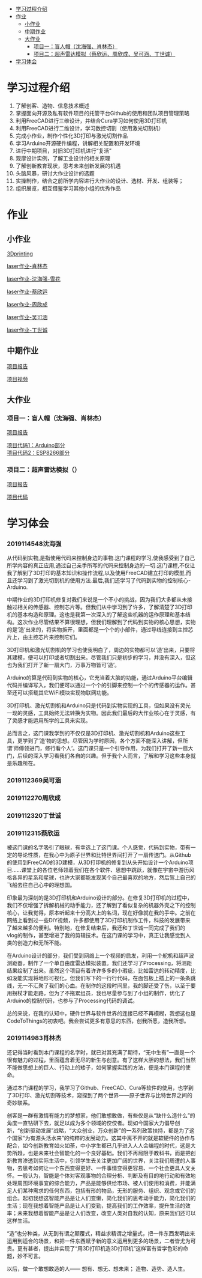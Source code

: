 - [学习过程介绍](#%E5%AD%A6%E4%B9%A0%E8%BF%87%E7%A8%8B%E4%BB%8B%E7%BB%8D)
- [作业](#%E4%BD%9C%E4%B8%9A)
  - [小作业](#%E5%B0%8F%E4%BD%9C%E4%B8%9A)
  - [中期作业](#%E4%B8%AD%E6%9C%9F%E4%BD%9C%E4%B8%9A)
  - [大作业](#%E5%A4%A7%E4%BD%9C%E4%B8%9A)
    - [项目一：盲人帽（沈海强、肖林杰）](#%E9%A1%B9%E7%9B%AE%E4%B8%80%E7%9B%B2%E4%BA%BA%E5%B8%BD%E6%B2%88%E6%B5%B7%E5%BC%BA%E8%82%96%E6%9E%97%E6%9D%B0)
    - [项目二：超声雷达模拟（蔡欣运、周欣成、吴可涵、丁世诚）](#%E9%A1%B9%E7%9B%AE%E4%BA%8C%E8%B6%85%E5%A3%B0%E9%9B%B7%E8%BE%BE%E6%A8%A1%E6%8B%9F)
- [学习体会](#%E5%AD%A6%E4%B9%A0%E4%BD%93%E4%BC%9A)
# 学习过程介绍
1.	了解创客、造物、信息技术概述
2.	掌握面向开源及私有软件项目的托管平台Github的使用和团队项目管理策略
3.	利用FreeCAD进行三维设计，并结合Cura学习如何使用3D打印机
4.	利用FreeCAD进行二维设计，学习数控切割（使用激光切割机）
5.	完成小作业，制作个性化3D打印与激光切割作品
6.	学习Arduino开源硬件编程，讲解相关配置和开发环境
7.	进行中期项目，对旧3D打印机进行“复活”
8.	观摩设计实例，了解工业设计的相关原理
9.	了解创新教育现状，思考未来创新发展的机遇
10.	头脑风暴，研讨大作业设计的选题
11.	实操制作，结合之前所学内容进行大作业的设计、选材、开发、组装等；
12.	组织展览，相互借鉴学习其他小组的优秀作品
# 作业
## 小作业
[3Dprinting](https://www.zaowu.fun/p/6062f4d8234c46320e6d2e81)

[laser作业-肖林杰](https://www.zaowu.fun/p/6062fdb1234c46320e6d2ee5)

[laser作业-沈海强-雪花](https://zaowu.fun/p/606095ca234c46320e6d2c51)

[laser作业-蔡欣运](https://www.zaowu.fun/p/60856fc6234c46320e6d3656)

[laser作业-周欣成](https://zaowu.fun/p/60b43121234c46320e6d3813)

[laser作业-吴可涵](https://zaowu.fun/p/60b442c2234c46320e6d3835)

[laser作业-丁世诚](https://www.zaowu.fun/p/60e1dc0a234c46320e6d4596)

## 中期作业
[项目报告](https://hub.fastgit.org/Silence2540/test/blob/main/assessment3/3dprinter-hack.md)

[项目视频](https://b23.tv/hIW9UP)
## 大作业
### 项目一：盲人帽（沈海强、肖林杰）
[项目报告](https://www.zaowu.fun/p/60cfe16b234c46320e6d3e58)

[项目代码1：Arduino部分](https://github.com/Silence2540/test/blob/main/code/%E7%9B%B2%E4%BA%BA%E5%B8%BD_Arduino.c)  
[项目代码2：ESP8266部分](https://github.com/Silence2540/test/blob/main/code/%E7%9B%B2%E4%BA%BA%E5%B8%BD_ESP8266.c)
### 项目二：超声雷达模拟（）
[项目报告](https://www.zaowu.fun/p/60d086fa234c46320e6d4335)

[项目代码]()
# 学习体会
### 2019114548沈海强
从代码到实物,是指使用代码来控制身边的事物.这门课程的学习,使我感受到了自己所学内容的真正应用,通过自己亲手所写的代码来控制身边的一切.这门课程,不仅让我了解到了3D打印的基本知识和操作流程,以及使用FreeCAD建立打印的模型,而且还学习到了激光切割机的使用方法.最后,我们还学习了代码到实物的控制核心-Arduino.

中期作业的3D打印机修复对我们来说是一个不小的挑战，因为我们大多都从未接触过相关的传感器、控制芯片等。但我们从中学习到了许多，了解清楚了3D打印机的基本构造和原理。这也是我第一次深入的了解这些机器的运作原理和基本结构。这次作业尽管结果不算很理想，但我们理解到了代码到实物的核心思想，实物的是’造’出来的，将实物拆开，里面都是一个个的小部件，通过导线连接到主控芯片上，由主控芯片来控制它们。

3D打印机和激光切割机的学习也使我明白了，周边的实物都可以’造’出来，只要将其建模，便可以打印或者切割出来。尽管我们只是初步的学习，并没有深入，但这也为我们打开了新一扇大门，万事万物皆可’造’。

Arduino的算是代码到实物的核心，它充当着大脑的功能，通过Arduino平台编辑代码并编译写入，我们便可以通过一个个的引脚来控制一个个的传感器的运作。甚至还可以搭载其它WiFi模块实现物联网功能。

3D打印机、激光切割机和Arduino只是代码到实物实现的工具，但如果没有灵光一现的灵感，工具始终无法转换为实物。因此我们最后的大作业核心在于灵感，有了灵感才能运用所学的工具来实现。

总而言之，这门课我学到的不仅仅是3D打印机、激光切割机和Arduino这些工具，更学到了’造’物的思想。尽管因为学时原因，各个方面不能深入讲解，但所谓‘师傅领进门，修行看个人’。这门课只是一个引导作用，为我们打开了新一扇大门，后续的深入学习看我们各自的兴趣。但于我个人而言，了解和学习这些本身就是乐趣所在。

### 2019112369吴可涵
### 2019112270周欣成
### 2019112320丁世诚
### 2019112315蔡欣运
被这门课的名字吸引了眼球，有幸选上了这门课。个人感觉，代码到实物，带有一定的导论性质，在我心中为原子世界和比特世界间打开了一扇传送门。从Github的使用到FreeCAD的3D建模，从3D打印机的修复到从头开始设计一个Arduino项目……课堂上的各位老师领着我们在各个软件、思想中跳跃，就像在宇宙中游历风格各异的星系和星球，也许大家都能发现某个自己最喜欢的地方，然后驾上自己的飞船去往自己心中的理想国。

印象最为深刻的是3D打印机和Arduino设计的部分。在修复3D打印机的过程中，我们不仅增强了拆解机械的动手能力，还了解到了看似复杂的机器外壳之下的控制核心，让我觉得，原本听起来十分高大上的名词，现在好像就在我的手中。之前在网络上看到过一些DIY视频，许多都使用了3D打印机制作工件，科技的发展带来了越来越多的便利。特别地，在修复结束后，我还和丁世诚一同完成了我们的vlog的制作，甚至增进了我的剪辑技术。在这门课的学习中，真正让我感觉到人类的创造力和无所不能。

在Arduino设计的部分，我们受到网络上一个视频的启发，利用一个舵机和超声波测距器，制作了一个单自由度雷达模拟装置。我们还学习了Processing，将测距结果绘制了出来。虽然这个项目有着许许多多的小瑕疵，比如雷达的转动精度，比如没能实现将地形可视化，但我们写下的一行行代码，在面包板上插上的一条条跳线，无一不汇聚了我们的心血。在制作的这段时间里，我的脚还受了伤，以至于要用拐杖才能走路，但为了不拖累组员，我也尽量参与到了小组的制作，优化了Arduino的控制代码，也参与了Processing代码的调试。

总的来说，在我的认知中，硬件世界与软件世界的连接已经不再模糊，我想这也是CodeToThings的初衷吧。我会尝试更多有意思的东西，创我所愿，造我所想。


### 2019114983肖林杰
还记得当时看到本门课程的名字时，就已对其充满了期待，“无中生有”一直是一个很有魅力的过程，里面蕴含着无尽的新生与创意。有了这样大胆的想法，我们当然不能做思想上的巨人、行动上的矮子，如何掌握实践的方法，便是本门课程的使命。

通过本门课程的学习，我学习了Github、FreeCAD、Cura等软件的使用，也学到了3D打印、激光切割等技术，窥探到了两个世界——原子世界与比特世界之间的奇妙联系。

创客是一群有激情有能力的梦想家，他们敢想敢做，有些仅是从“缺什么造什么”的角度一直钻研下去，就足以成为多个领域的佼佼者。现如今国家大力倡导创新，“创新驱动发展”战略，“大众创业，万众创新”的一系列政策扶持，都是为了这个国家“为有源头活水来”的纯粹的发展动力。这其中离不开的就是软硬件的协作与配合，如今创新教育如火如荼，中小学生都已几乎进入人人会编程的时代，这是大势所趋，也是未来社会智能化的一个良好基础。我们不再局限于教科书，而是把创新教育渗透到实际生活中，引领学生去关注更加广阔的世界，关注我们周遭的人事物，去思考如何让一个东西变得更好、一件事情变得更容易、一个社会更具人文关怀。一般认为，智能是个体对客观事物的合理分析、判断及有目的地行动和有效地处理周围环境事宜的综合能力，产品是能够供给市场、被人们使用和消费，并能满足人们某种需求的任何东西，包括有形的物品，无形的服务、组织、观念或它们的组合。起初我想这智能产品是让人们变懒，简化我们的思考动手能力，简化我们的生活；现在我想着智能产品是让人们变勤，提高我们的工作效率，提升生活的效率；未来我想着智能产品是让人们改变，改变人类对自我的认知，原来我们还可以这样生活。

“造”也分种类，从无到有谓之颠覆式，精益求精谓之增量式，把一件东西发明出来运用到适合的场景，和把一件东西赋予新的意义运用到更多的场景，二者皆尤为可贵。更有甚者，提出并实现了“用3D打印机造3D打印机”这样富有哲学色彩的命题，妙不可言。

以后，做一个敢想敢造的人——
想有、想无、想未来；
造物、造势、造人生。

